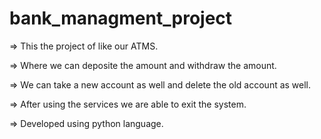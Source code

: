 # bank_managment_project

=> This the project of like our ATMS.

=> Where we can deposite the amount and withdraw the amount.

=> We can take a new account as well and delete the old account as well.

=> After using the services we are able to exit the system.

=> Developed using python language.
